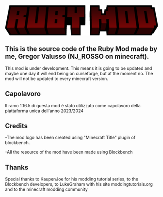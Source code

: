 ![](logo.png)
## This is the source code of the Ruby Mod made by me, Gregor Valusso (NJ_ROSSO on minecraft).

This mod is under development. This means it is going to be updated and maybe one day it will end being on curseforge, but at the moment no. The mod will not be updated to every minecraft version.

## Capolavoro

Il ramo 1.16.5 di questa mod è stato utilizzato come capolavoro della piattaforma unica dell'anno 2023/2024 

## Credits

-The mod logo has been created using "Minecraft Title" plugin of blockbench.

-All the resource of the mod have been made using Blockbench

## Thanks

Special thanks to KaupenJoe for his modding tutorial series, to the Blockbench developers, to LukeGraham with his site moddingtutorials.org and to the minecraft modding community
